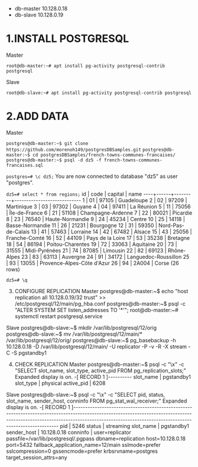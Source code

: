 
- db-master 10.128.0.18	
- db-slave 10.128.0.19	 


# 1.INSTALL POSTGRESQL
Master

`root@db-master:~# apt install pg-activity postgresql-contrib postgresql`

Slave

`root@db-slave:~# apt install pg-activity postgresql-contrib postgresql`

# 2.ADD DATA
Master

`postgres@db-master:~$ git clone https://github.com/morenoh149/postgresDBSamples.git`
`postgres@db-master:~$ cd postgresDBSamples/french-towns-communes-francaises/`
`postgres@db-master:~$ psql -d dz5 -f french-towns-communes-francaises.sql`

`postgres=# \c dz5;`
You are now connected to database "dz5" as user "postgres".

`dz5=# select * from regions;`
 id | code | capital |            name
----+------+---------+----------------------------
  1 | 01   | 97105   | Guadeloupe
  2 | 02   | 97209   | Martinique
  3 | 03   | 97302   | Guyane
  4 | 04   | 97411   | La Réunion
  5 | 11   | 75056   | Île-de-France
  6 | 21   | 51108   | Champagne-Ardenne
  7 | 22   | 80021   | Picardie
  8 | 23   | 76540   | Haute-Normandie
  9 | 24   | 45234   | Centre
 10 | 25   | 14118   | Basse-Normandie
 11 | 26   | 21231   | Bourgogne
 12 | 31   | 59350   | Nord-Pas-de-Calais
 13 | 41   | 57463   | Lorraine
 14 | 42   | 67482   | Alsace
 15 | 43   | 25056   | Franche-Comté
 16 | 52   | 44109   | Pays de la Loire
 17 | 53   | 35238   | Bretagne
 18 | 54   | 86194   | Poitou-Charentes
 19 | 72   | 33063   | Aquitaine
 20 | 73   | 31555   | Midi-Pyrénées
 21 | 74   | 87085   | Limousin
 22 | 82   | 69123   | Rhône-Alpes
 23 | 83   | 63113   | Auvergne
 24 | 91   | 34172   | Languedoc-Roussillon
 25 | 93   | 13055   | Provence-Alpes-Côte d'Azur
 26 | 94   | 2A004   | Corse
(26 rows)

`dz5=# \q`

3. CONFIGURE REPLICATION
Master
postgres@db-master:~$ echo "host	replication	all		10.128.0.19/32		trust" >> /etc/postgresql/12/main/pg_hba.conf
postgres@db-master:~$ psql -c "ALTER SYSTEM SET listen_addresses TO '*'";
root@db-master:~# systemctl restart postgresql.service

Slave
postgres@db-slave:~$ mkdir /var/lib/postgresql/12/orig
postgres@db-slave:~$ mv /var/lib/postgresql/12/main/* /var/lib/postgresql/12/orig/
postgres@db-slave:~$ pg_basebackup -h 10.128.0.18 -D /var/lib/postgresql/12/main/ -U replicator -P -v  -R -X stream -C -S pgstandby1

4. CHECK REPLICATION
Master
postgres@db-master:~$ psql -c "\x" -c "SELECT slot_name, slot_type, active_pid FROM pg_replication_slots;"
Expanded display is on.
-[ RECORD 1 ]----------
slot_name  | pgstandby1
slot_type  | physical
active_pid | 6208

Slave
postgres@db-slave:~$ psql -c "\x" -c "SELECT pid, status, slot_name, sender_host, conninfo FROM pg_stat_wal_receiver;"
Expanded display is on.
-[ RECORD 1 ]------------------------------------------------------------------------------------------------------------------------------------------------------------------------------------------------------------------------------------
pid         | 5246
status      | streaming
slot_name   | pgstandby1
sender_host | 10.128.0.18
conninfo    | user=replicator passfile=/var/lib/postgresql/.pgpass dbname=replication host=10.128.0.18 port=5432 fallback_application_name=12/main sslmode=prefer sslcompression=0 gssencmode=prefer krbsrvname=postgres target_session_attrs=any

